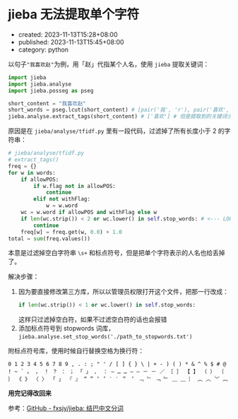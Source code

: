 # jieba 无法提取单个字符

-   created: 2023-11-13T15:28+08:00
-   published: 2023-11-13T15:45+08:00
-   category: python

以句子`"我喜欢赵"`为例，用「赵」代指某个人名，使用 `jieba` 提取关键词：

```python
import jieba
import jieba.analyse
import jieba.posseg as pseg

short_content = "我喜欢赵"
short_words = pseg.lcut(short_content) # [pair('我', 'r'), pair('喜欢', 'v'), pair('赵', 'nr')] # 可以看到分词的词性是对的
jieba.analyse.extract_tags(short_content) # ['喜欢'] # 但是提取到的关键词少了"赵"
```

原因是在 `jieba/analyse/tfidf.py` 里有一段代码，过滤掉了所有长度小于 2 的字符串：

```python
# jieba/analyse/tfidf.py
# extract_tags()
freq = {}
for w in words:
    if allowPOS:
        if w.flag not in allowPOS:
            continue
        elif not withFlag:
            w = w.word
    wc = w.word if allowPOS and withFlag else w
    if len(wc.strip()) < 2 or wc.lower() in self.stop_words: # <--- LOOK HERE
        continue
    freq[w] = freq.get(w, 0.0) + 1.0
total = sum(freq.values())
```

本意是过滤掉空白字符串 `\s+` 和标点符号，但是把单个字符表示的人名也给丢掉了。

解决步骤：

1. 因为要直接修改第三方库，所以以管理员权限打开这个文件，把那一行改成：
    ```python
    if len(wc.strip()) < 1 or wc.lower() in self.stop_words:
    ```
    这样只过滤掉空白符，如果不过滤空白符的话也会报错
2. 添加标点符号到 stopwords 词库，`jieba.analyse.set_stop_words('./path_to_stopwords.txt')`

附标点符号库，使用时候自行替换空格为换行符：

```
0 1 2 3 4 5 6 7 8 9 , . : ; " ' / [ ] { } \ | + - ) ( ) * & ^ % $ # @ ! ~ ` 。 ， ！ ？ ： ； 「 」 、 ： — … … — — － － ／ ［ ］ 【 】 （ ） ｛ ｝ 《 》 〈 〉 「 」 『 』 “ ” ‘ ’ ‵ ′ ＂ ＇ ﹃ ﹄ ﹁ ﹂ ﹏ ﹏ ︴ ︵ ︿ ﹀ ︹
```

**用完记得改回来**

参考：[GitHub \- fxsjy/jieba: 结巴中文分词](https://github.com/fxsjy/jieba)
